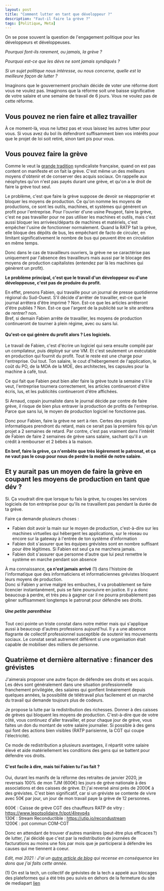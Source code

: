 ```yaml
---
layout: post
title: "Comment lutter en tant que développeur ?"
description: "Faut-il faire la grève ?"
tags: [Politique, Meta]
---
```


On se pose souvent la question de l'engagement politique pour les développeurs et développeuses.

*Pourquoi font-ils rarement, ou jamais, la grève ?*

*Pourquoi est-ce que les dévs ne sont jamais syndiqués ?*

*Si un sujet politique nous intéresse, ou nous concerne, quelle est la meilleure façon de lutter ?*

Imaginons que le gouvernement prochain décide de voter une réforme dont vous ne voulez pas. Imaginons que la réforme soit
une baisse significative de votre salaire et une semaine de travail de 6 jours. Vous ne voulez pas de cette réforme. 

## Vous pouvez ne rien faire et allez travailler
À ce moment-là, vous ne luttez pas et vous laissez les autres lutter pour vous. Si vous avez du bol ils défendront
suffisamment bien vos intérêts pour que le projet de loi soit retiré, sinon tant pis pour vous.

## Vous pouvez faire la grève
Comme le veut la [grande tradition](https://fr.wikipedia.org/wiki/Anarcho-syndicalisme) syndicaliste française, quand on est pas content on manifeste 
et on fait la grève. C'est même un des meilleurs moyens d'obtenir et de conserver des acquis sociaux. On rappelle aux néophytes
qu'on n'est pas payés durant une grève, et qu'on a le droit de faire la grève tout seul.

Le problème, c'est que faire la grève suppose de devoir se réapproprier et bloquer les moyens de production. Ce qu'on
nomme les moyens de productions, ce sont les outils, machines, et systèmes qui génèrent un profit pour l'entreprise.
Pour l'ouvrier d'une usine Peugeot, faire la grève, c'est ne pas travailler pour ne pas utiliser les machines et outils, mais c'est
aussi bloquer les arrivées/départs de machines et matériels, c'est empêcher l'usine de fonctionner normalement. 
Quand la RATP fait la grève, elle bloque des dépôts de bus, les empêchant de facto de circuler, en limitant significativement
le nombre de bus qui peuvent être en circulation en même temps.

Donc dans le cas de travailleurs ouvriers, la grève ne se caractérise pas uniquement par l'absence des travailleurs mais
aussi par le blocage des moyens de production capitalistes (entendez par là les machines qui génèrent un profit).

**Le problème principal, c'est que le travail d'un développeur ou d'une développeuse, c'est pas de produire du profit.**

En effet, prenons Fabien, qui travaille pour un journal de presse quotidienne régional du Sud-Ouest. S'il décide d'arrêter
de travailler, est-ce que le journal arrêtera d'être imprimé ? Non.
Est-ce que les articles arrêteront d'être publiés ? Non. Est-ce que l'argent de la publicité sur le site arrêtera de rentrer? non.    
Bref, si demain Fabien arrête de travailler, les moyens de production continueront de tourner à plein régime, avec ou sans lui.

#### Qu'est-ce qui génère du profit alors ? Les logiciels.

Le travail de Fabien, c'est d'écrire un logiciel qui sera ensuite compilé par un compilateur, puis déployé sur une VM. Et c'est
seulement un exécutable en production qui fournit du profit. Tout le reste est une charge pour l'entreprise. Oui tout.
Ton salaire, le cout d'hébergement de l'application, le coût du PO, de la MOA de la MOE, des architectes, les capsules 
pour la machine à café, tout.

Ce qui fait que Fabien peut bien aller faire la grève toute la semaine s'il le veut, l'entreprise tournera correctement, 
les articles continueront d'être écris, lus, et les publicités continueront d'être affichées.

Si Arnaud, copain journaliste dans le journal décide par contre de faire grève, il risque de bien plus entraver la 
production de profits de l'entreprise. Parce que sans lui, le moyen de production logiciel ne fonctionne pas. 

Donc pour Fabien, faire la grève ne sert à rien. Certes des projets informatiques prendront du retard, mais ce serait pas la 
première fois qu'un projet a 2 semaines de retard. Par contre, c'est pas vraiment dans l'intérêt de Fabien de faire
2 semaines de grève sans salaire, sachant qu'il a un crédit à rembourser et 2 bébés à la maison.

**En bref, faire la grève, ça n'embête que très légèrement le patronat, et ça ne vaut pas le coup pour nous de perdre la
moitié de notre salaire.**

## Et y aurait pas un moyen de faire la grève en coupant les moyens de production en tant que dév ?

Si. Ça voudrait dire que lorsque tu fais la grève, tu coupes les services logiciels de ton entreprise pour qu'ils ne
travaillent pas pendant la durée de ta grève.

Faire ça demande plusieurs choses : 
* Fabien doit avoir la main sur le moyen de production, c'est-à-dire sur les machines virtuelles qui hébergent les 
  applications, sur le réseau ou encore sur la gateway à l'entrée de ton système d'information
* Fabien doit s'assurer que les équipes grévistes sont en nombre suffisant pour être légitimes. Si Fabien est seul
  ça ne marchera jamais. 
* Fabien doit s'assurer que personne d'autre que lui peut remettre le système en marche pendant son absence


À ma connaissance, **ça n'est jamais arrivé** (1) dans l'histoire de l'informatique que des informaticiens et informaticiennes 
grévistes bloquent leurs moyens de production.    
Donc si Fabien y arrive malgré les embuches, il va probablement se faire licencier instantanément, puis se faire
poursuivre en justice. Il y a donc beaucoup à perdre, et très peu à gagner car il ne pourra
probablement pas gêner suffisamment longtemps le patronat pour défendre ses droits. 

##### Une petite parenthèse
Tout ceci pointe un triste constat dans notre métier mais qui s'applique aussi à beaucoup d'autres professions aujourd'hui.
Il y a une absence flagrante de collectif professionnel susceptible de soutenir les mouvements sociaux. Le constat serait
autrement différent si une organisation était capable de mobiliser des milliers de personne.

## Quatrième et dernière alternative : financer des grévistes

J'aimerais proposer une autre façon de défendre ses droits et ses acquis. Les dévs sont généralement dans une situation 
professionnelle franchement privilégiée, des salaires qui gonflent linéairement depuis quelques années, 
la possibilité de télétravail plus facilement et un marché du travail qui demande toujours plus de codeurs. 

Je propose la lutte par la redistribution des richesses. Donner à des caisses de grèves qui bloquent les moyens de production.
C'est-à-dire que de votre côté, vous continuez d'aller travailler, et pour chaque jour de grève, vous faites un don du montant
de votre salaire journalier. Si possible à des gens qui font des actions bien visibles (RATP parisienne, la CGT qui coupe 
l'électricité). 

Ce mode de redistribution a plusieurs avantages, il répartit votre salaire élevé et aide matériellement les conditions 
des gens qui se battent pour défendre vos droits.

#### C'est facile à dire, mais toi Fabien tu l'as fait ?

Oui, durant les manifs de la réforme des retraites de janvier 2020, je reversais 100% de mon TJM (600€) les jours de grève nationale à des 
associations et des caisses de grève. Et j'ai reversé ainsi près de 2000€ à des grévistes. C'est bien significatif,
car si un gréviste se contente de vivre avec 50€ par jour, un jour de mon travail paye la grève de 12 personnes.

600€ : Caisse de grève CGT des chauffeurs RATP de vitry : https://www.lepotsolidaire.fr/pot/4lrevq4s     
130€ : Stream Reconductible : https://utip.io/recondustream    
1200€ : pot commun COM-CGT

Donc en attendant de trouver d'autres manières (peut-être plus efficaces ?) de lutter, j'ai décidé que c'est par la 
redistribution de journées de facturations au moins une fois par mois que je participerai à défendre les causes qui me
tiennent à coeur. 


*Edit, mai 2021 : J'ai un [autre article de blog](https://blog.lamarque.tech/liste-des-dons/) qui recense en conséquence les dons que j'ai faits cette année.*

(1) On est la tech, un collectif de grévistes de la tech a appelé aux blocages des plateformes qui a été très peu suivis en dehors 
de la fermeture du site de mediapart [lien](https://onestla.tech/publications/appel-action-24-janvier)
